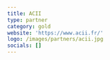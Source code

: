 ```yaml
---
title: ACII
type: partner
category: gold
website: 'https://www.acii.fr/'
logo: /images/partners/acii.jpg
socials: []
---
```

